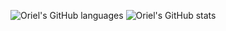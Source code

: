 ![Oriel's GitHub languages](https://github-readme-stats.vercel.app/api/top-langs/?username=r6pid&layout=donut&theme=dark)
![Oriel's GitHub stats](https://github-readme-stats.vercel.app/api?username=r6pid&theme=dark)
